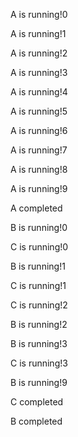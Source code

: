 A is running!0

A is running!1

A is running!2

A is running!3

A is running!4

A is running!5

A is running!6

A is running!7

A is running!8

A is running!9

A completed

B is running!0

C is running!0

B is running!1

C is running!1

C is running!2

B is running!2

B is running!3

C is running!3

B is running!9

C completed

B completed

